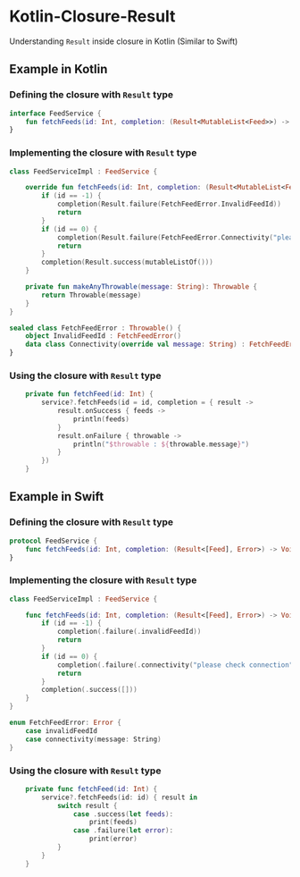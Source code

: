 # Kotlin-Closure-Result
Understanding `Result` inside closure in Kotlin (Similar to Swift)

## Example in Kotlin

### Defining the closure with `Result` type
```kotlin
interface FeedService {
    fun fetchFeeds(id: Int, completion: (Result<MutableList<Feed>>) -> Unit)
}
```

### Implementing the closure with `Result` type
```kotlin
class FeedServiceImpl : FeedService {

    override fun fetchFeeds(id: Int, completion: (Result<MutableList<Feed>>) -> Unit) {
        if (id == -1) {
            completion(Result.failure(FetchFeedError.InvalidFeedId))
            return
        }
        if (id == 0) {
            completion(Result.failure(FetchFeedError.Connectivity("please check connection")))
            return
        }
        completion(Result.success(mutableListOf()))
    }

    private fun makeAnyThrowable(message: String): Throwable {
        return Throwable(message)
    }
}

sealed class FetchFeedError : Throwable() {
    object InvalidFeedId : FetchFeedError()
    data class Connectivity(override val message: String) : FetchFeedError()
}
```

### Using the closure with `Result` type
```kotlin
    private fun fetchFeed(id: Int) {
        service?.fetchFeeds(id = id, completion = { result ->
            result.onSuccess { feeds ->
                println(feeds)
            }
            result.onFailure { throwable ->
                println("$throwable : ${throwable.message}")
            }
        })
    }
```

## Example in Swift

### Defining the closure with `Result` type
```swift
protocol FeedService {
    func fetchFeeds(id: Int, completion: (Result<[Feed], Error>) -> Void)
}
```

### Implementing the closure with `Result` type
```swift
class FeedServiceImpl : FeedService {

    func fetchFeeds(id: Int, completion: (Result<[Feed], Error>) -> Void) {
        if (id == -1) {
            completion(.failure(.invalidFeedId))
            return
        }
        if (id == 0) {
            completion(.failure(.connectivity("please check connection")))
            return
        }
        completion(.success([]))
    }
}

enum FetchFeedError: Error {
    case invalidFeedId
    case connectivity(message: String)
}
```

### Using the closure with `Result` type
```swift
    private func fetchFeed(id: Int) {        
        service?.fetchFeeds(id: id) { result in 
            switch result {
                case .success(let feeds):
                    print(feeds)
                case .failure(let error):
                    print(error)
            }
        }
    }
```
